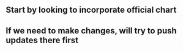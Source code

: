 ## Start by looking to incorporate official chart
## If we need to make changes, will try to push updates there first



